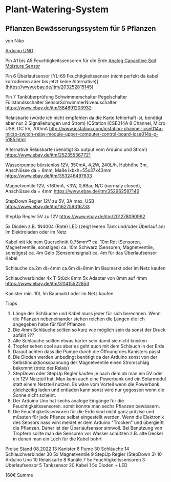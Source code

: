 # Plant-Watering-System

## Pflanzen Bewässerungssystem für 5 Pflanzen
von Niko

[Arduino UNO](https://www.ebay.de/itm/144138039161)

Pin A1 bis A5 Feuchtigkeitssensoren für die Erde
[Analog Capacitive Soil Moisture Sensor](https://www.ebay.de/itm/164657628668)

  Pin 6 Überlaufsensor
  [YL-69 Feuchtigkeitssensor (nicht perfekt da kabel korrodieren aber bis jetzt keine Alternative)]
  (https://www.ebay.de/itm/203252815145)

  Pin 7 Tanküberprüfung
  Schwimmerschalter Pegelschalter Füllstandsschalter SensorSchwimmerNiveauschalter
  https://www.ebay.de/itm/384891203932

  Relaiskarte (würde ich nicht empfehlen da die Karte fehlerhaft ist, benötigt aber nur 2 Signalleitungen und Strom)
  ICStation ICSE014A 8 Channel, Micro USB, DC 5V, 700mA
  http://www.icstation.com/icstation-channel-icse014a-micro-switch-relay-module-upper-computer-control-board-icse014a-p-5185.html

  Alternative Relaiskarte (benötigt 8x output vom Arduino und Strom)
  https://www.ebay.de/itm/252355367721

  Wasserpumpe bürstenlos 12V, 350mA, 4,2W, 240L/h, Hubhöhe 3m, Anschlüsse da = 8mm, Maße lxbxh=55x37x43mm
  https://www.ebay.de/itm/353246497633

  Magnetventile 12V, <160mA, <3W, 0,6Bar, N/C (normaly closed), Anschlüsse da = 4mm
  https://www.ebay.de/itm/352962597146

  StepDown Regler 12V zu 5V, 3A max. USB
  https://www.ebay.de/itm/162759316733

  StepUp Regler 5V zu 12V
  https://www.ebay.de/itm/201278090992

  5x Dioden z.B. 1N4004
  (Rote) LED (zeigt leeren Tank und/oder Überlauf an)
  Im Elektroladen oder im Netz

  Kabel mit kleinem Querschnitt 0,75mm²?
  ca. 10m Rot (Sensoren, Magnetventile, sonstiges)
  ca. 10m Schwarz (Sensoren, Magnetventile, sonstiges)
  ca. 4m Gelb (Sensorensignal)
  ca. 4m für das Überlaufsensor Kabel

  Schläuche
  ca.2m di=4mm
  ca.6m di=8mm
  Im Baumarkt oder im Netz kaufen

  Schlauchverbinder
  4x T-Stück 8mm
  5x Adapter von 8mm auf 4mm
  https://www.ebay.de/itm/311415522853


  Kanister min. 10L
  Im Baumarkt oder im Netz kaufen

Tipps

1. Länge der Schläuche und Kabel muss jeder für sich berechnen. Wenn die Pflanzen nebeneinander stehen reichen die Längen die ich angegeben habe für fünf Pflanzen
2. Die 4mm Schläuche sollten so kurz wie möglich sein da sonst der Druck abfällt ???
3. Alle Schläuche sollten etwas härter sein damit sie nicht knicken
4. Tropfer sehen cool aus aber es geht auch mit dem Schlauch in der Erde
5. Darauf achten dass die Pumpe durch die Öffnung des Kanisters passt
6. Die Dioden werden unbedingt benötigt da der Arduino sonst von der Selbstinduktionsspannung der Magnetventile einen Stromschlag bekommt (trotz der Relais)
7. StepDown oder StepUp Regler kaufen je nach dem ob man ein 5V oder ein 12V Netzteil hat. Man kann auch eine Powerbank und ein Solarmodul statt einem Netzteil nutzen. Es wäre vom Vorteil wenn die Powerbank gleichzeitig laden und entladen kann sonst wird nur gegossen wenn die Sonne nicht scheint.
8. Der Arduino Uno hat sechs analoge Eingänge für die Feuchtigkeitssensoren. somit könnte man sechs Pflanzen bewässern.
9. Die Feuchtigkeitssensoren für die Erde sind nicht ganz präzise und müssten für jede Pflanze selbst eingestellt werden. Wenn die Elektronik des Sensors nass wird meldet er dem Arduino "Trocken" und übergießt die Pflanzen. Daher ist der Überlaufsensor sinnvoll. Bei Benutzung von Tropfern sollte man die Sensoren vor Wasser schützen z.B. alte Deckel in denen man ein Loch für die Kabel bohrt


Preise Stand 08.2022
13  Kanister
8   Pume
30  Schläuche
14  Schlauchverbinder
30  5x Magnetventile
9   StepUp Regler (StepDown 3)
10  Arduino Uno
10  Relaiskarte 8 Kanäle
7   5x Feuchtigkeitssensoren
3   Uberlaufsensor
5   Tanksensor
20  Kabel
1   5x Dioden + LED

160€ Summe
